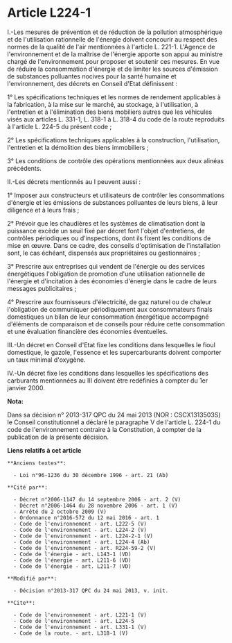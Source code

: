 # Article L224-1

I.-Les mesures de prévention et de réduction de la pollution atmosphérique et de l'utilisation rationnelle de l'énergie
doivent concourir au respect des normes de la qualité de l'air mentionnées à l'article L. 221-1. L'Agence de l'environnement
et de la maîtrise de l'énergie apporte son appui au ministre chargé de l'environnement pour proposer et soutenir ces mesures.
En vue de réduire la consommation d'énergie et de limiter les sources d'émission de substances polluantes nocives pour la
santé humaine et l'environnement, des décrets en Conseil d'Etat définissent : 

1° Les spécifications techniques et les normes de rendement applicables à la fabrication, à la mise sur le marché, au
stockage, à l'utilisation, à l'entretien et à l'élimination des biens mobiliers autres que les véhicules visés aux articles
L. 331-1, L. 318-1 à L. 318-4 du code de la route reproduits à l'article L. 224-5 du présent code ; 

2° Les spécifications techniques applicables à la construction, l'utilisation, l'entretien et la démolition des biens
immobiliers ; 

3° Les conditions de contrôle des opérations mentionnées aux deux alinéas précédents. 

II.-Les décrets mentionnés au I peuvent aussi : 

1° Imposer aux constructeurs et utilisateurs de contrôler les consommations d'énergie et les émissions de substances
polluantes de leurs biens, à leur diligence et à leurs frais ; 

2° Prévoir que les chaudières et les systèmes de climatisation dont la puissance excède un seuil fixé par décret font l'objet
d'entretiens, de contrôles périodiques ou d'inspections, dont ils fixent les conditions de mise en œuvre. Dans ce cadre, des
conseils d'optimisation de l'installation sont, le cas échéant, dispensés aux propriétaires ou gestionnaires ; 

3° Prescrire aux entreprises qui vendent de l'énergie ou des services énergétiques l'obligation de promotion d'une
utilisation rationnelle de l'énergie et d'incitation à des économies d'énergie dans le cadre de leurs messages
publicitaires ; 

4° Prescrire aux fournisseurs d'électricité, de gaz naturel ou de chaleur l'obligation de communiquer périodiquement aux
consommateurs finals domestiques un bilan de leur consommation énergétique accompagné d'éléments de comparaison et de
conseils pour réduire cette consommation et une évaluation financière des économies éventuelles. 

III.-Un décret en Conseil d'Etat fixe les conditions dans lesquelles le fioul domestique, le gazole, l'essence et les
supercarburants doivent comporter un taux minimal d'oxygène. 

IV.-Un décret fixe les conditions dans lesquelles les spécifications des carburants mentionnées au III doivent être
redéfinies à compter du 1er janvier 2000.

**Nota:**

Dans sa décision n° 2013-317 QPC du 24 mai 2013 (NOR : CSCX1313503S) le Conseil constitutionnel a déclaré le paragraphe V de
l'article L. 224-1 du code de l'environnement contraire à la Constitution, à compter de la publication de la présente
décision.

**Liens relatifs à cet article**

	**Anciens textes**:

	  - Loi n°96-1236 du 30 décembre 1996 - art. 21 (Ab)

	**Cité par**:

	  - Décret n°2006-1147 du 14 septembre 2006 - art. 2 (V)
	  - Décret n°2006-1464 du 28 novembre 2006 - art. 1 (V)
	  - Arrêté du 2 octobre 2009 (V)
	  - Ordonnance n°2016-572 du 12 mai 2016 - art. 1
	  - Code de l'environnement - art. L222-5 (V)
	  - Code de l'environnement - art. L224-2 (V)
	  - Code de l'environnement - art. L224-2-1 (V)
	  - Code de l'environnement - art. L224-4 (Ab)
	  - Code de l'environnement - art. R224-59-2 (V)
	  - Code de l'énergie - art. L143-1 (VD)
	  - Code de l'énergie - art. L211-6 (VD)
	  - Code de l'énergie - art. L211-7 (VD)

	**Modifié par**:

	  - Décision n°2013-317 QPC du 24 mai 2013, v. init.

	**Cite**:

	  - Code de l'environnement - art. L221-1 (V)
	  - Code de l'environnement - art. L224-5
	  - Code de l'environnement - art. L331-1 (V)
	  - Code de la route. - art. L318-1 (V)
